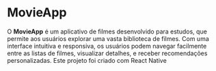 # MovieApp
O **MovieApp** é um aplicativo de filmes desenvolvido para estudos, que permite aos usuários explorar uma vasta biblioteca de filmes. Com uma interface intuitiva e responsiva, os usuários podem navegar facilmente entre as listas de filmes, visualizar detalhes, e receber recomendações personalizadas. Este projeto foi criado com React Native
